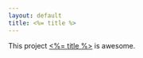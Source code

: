 ```yaml
---
layout: default
title: <%= title %>
---
```


This project <a href="http://github.com/<%= github_user %>/<%= name %>"><%= title %></a> is awesome.